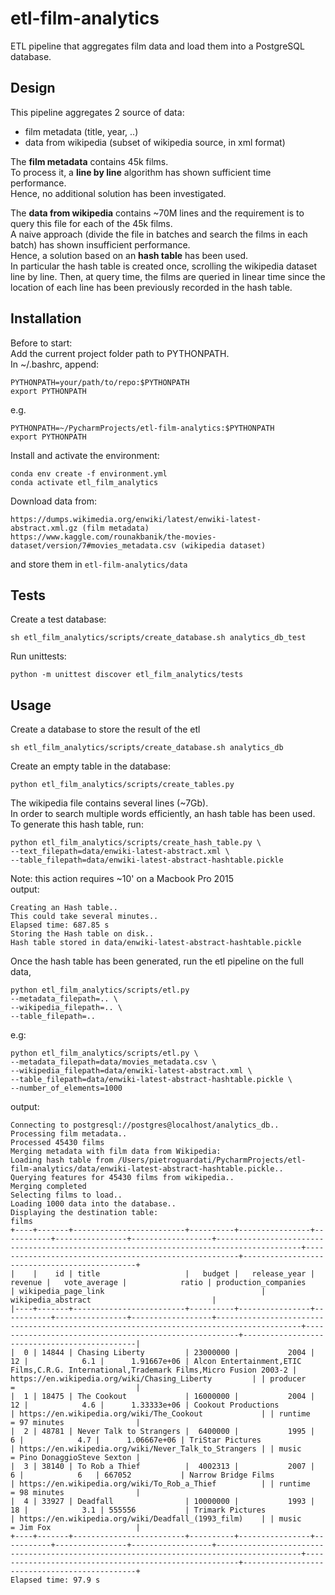 # etl-film-analytics
ETL pipeline that aggregates film data and load them into a PostgreSQL database.  

## Design
This pipeline aggregates 2 source of data:
- film metadata (title, year, ..)
- data from wikipedia (subset of wikipedia source, in xml format)
 
The **film metadata** contains 45k films.  
To process it, a **line by line** algorithm has shown sufficient time performance.  
Hence, no additional solution has been investigated.

The **data from wikipedia** contains ~70M lines
and the requirement is to query this file for each of the 45k films.  
A naive approach (divide the file in batches and search the films in each batch) has shown insufficient performance.  
Hence, a solution based on an **hash table** has been used.  
In particular the hash table is created once, scrolling the wikipedia dataset line by line.
Then, at query time, the films are queried in linear time 
since the location of each line has been previously recorded in the hash table.


## Installation

Before to start:  
Add the current project folder path to PYTHONPATH.  
In ~/.bashrc, append:
```
PYTHONPATH=your/path/to/repo:$PYTHONPATH 
export PYTHONPATH
```
e.g.
```
PYTHONPATH=~/PycharmProjects/etl-film-analytics:$PYTHONPATH 
export PYTHONPATH
```

Install and activate the environment:
```
conda env create -f environment.yml
conda activate etl_film_analytics
```

Download data from:
```
https://dumps.wikimedia.org/enwiki/latest/enwiki-latest-abstract.xml.gz (film metadata)
https://www.kaggle.com/rounakbanik/the-movies-dataset/version/7#movies_metadata.csv (wikipedia dataset)
```
and store them in `etl-film-analytics/data`

## Tests
Create a test database:
```
sh etl_film_analytics/scripts/create_database.sh analytics_db_test
```
Run unittests:
```
python -m unittest discover etl_film_analytics/tests
```

## Usage
Create a database to store the result of the etl
```
sh etl_film_analytics/scripts/create_database.sh analytics_db
```

Create an empty table in the database:
```
python etl_film_analytics/scripts/create_tables.py
```

The wikipedia file contains several lines (~7Gb).  
In order to search multiple words efficiently, an hash table has been used.
To generate this hash table, run:
```
python etl_film_analytics/scripts/create_hash_table.py \
--text_filepath=data/enwiki-latest-abstract.xml \
--table_filepath=data/enwiki-latest-abstract-hashtable.pickle
```
Note: this action requires ~10' on a Macbook Pro 2015  
output:
```
Creating an Hash table..
This could take several minutes..
Elapsed time: 687.85 s
Storing the Hash table on disk..
Hash table stored in data/enwiki-latest-abstract-hashtable.pickle
```

Once the hash table has been generated,
run the etl pipeline on the full data,  
```
python etl_film_analytics/scripts/etl.py 
--metadata_filepath=.. \
--wikipedia_filepath=.. \
--table_filepath=..
```
e.g:
```
python etl_film_analytics/scripts/etl.py \
--metadata_filepath=data/movies_metadata.csv \
--wikipedia_filepath=data/enwiki-latest-abstract.xml \
--table_filepath=data/enwiki-latest-abstract-hashtable.pickle \
--number_of_elements=1000
```
output:
```
Connecting to postgresql://postgres@localhost/analytics_db..
Processing film metadata..
Processed 45430 films
Merging metadata with film data from Wikipedia:
Loading hash table from /Users/pietroguardati/PycharmProjects/etl-film-analytics/data/enwiki-latest-abstract-hashtable.pickle..
Querying features for 45430 films from wikipedia..
Merging completed
Selecting films to load..
Loading 1000 data into the database..
Displaying the destination table:
films
+----+-------+-------------------------+----------+----------------+-----------+----------------+------------------+-----------------------------------------------------------------------------------------+-------------------------------------------------------+----------------------------------------------+
|    |    id | title                   |   budget |   release_year |   revenue |   vote_average |            ratio | production_companies                                                                    | wikipedia_page_link                                   | wikipedia_abstract                           |
|----+-------+-------------------------+----------+----------------+-----------+----------------+------------------+-----------------------------------------------------------------------------------------+-------------------------------------------------------+----------------------------------------------|
|  0 | 14844 | Chasing Liberty         | 23000000 |           2004 |        12 |            6.1 |      1.91667e+06 | Alcon Entertainment,ETIC Films,C.R.G. International,Trademark Films,Micro Fusion 2003-2 | https://en.wikipedia.org/wiki/Chasing_Liberty         | | producer       =                           |
|  1 | 18475 | The Cookout             | 16000000 |           2004 |        12 |            4.6 |      1.33333e+06 | Cookout Productions                                                                     | https://en.wikipedia.org/wiki/The_Cookout             | | runtime        = 97 minutes                |
|  2 | 48781 | Never Talk to Strangers |  6400000 |           1995 |         6 |            4.7 |      1.06667e+06 | TriStar Pictures                                                                        | https://en.wikipedia.org/wiki/Never_Talk_to_Strangers | | music          = Pino DonaggioSteve Sexton |
|  3 | 38140 | To Rob a Thief          |  4002313 |           2007 |         6 |            6   | 667052           | Narrow Bridge Films                                                                     | https://en.wikipedia.org/wiki/To_Rob_a_Thief          | | runtime        = 98 minutes                |
|  4 | 33927 | Deadfall                | 10000000 |           1993 |        18 |            3.1 | 555556           | Trimark Pictures                                                                        | https://en.wikipedia.org/wiki/Deadfall_(1993_film)    | | music          = Jim Fox                   |
+----+-------+-------------------------+----------+----------------+-----------+----------------+------------------+-----------------------------------------------------------------------------------------+-------------------------------------------------------+----------------------------------------------+
Elapsed time: 97.9 s
```

